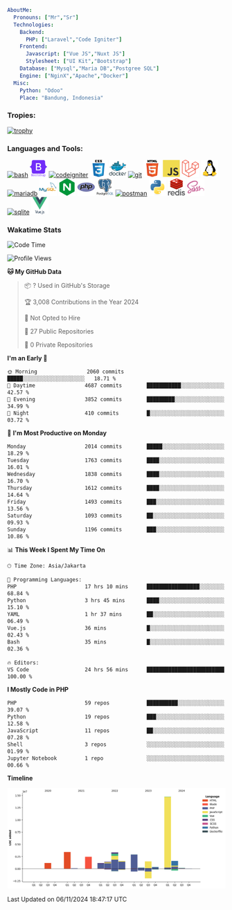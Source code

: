 ```yaml
AboutMe:
  Pronouns: ["Mr","Sr"]
  Technologies:
    Backend:
      PHP: ["Laravel","Code Igniter"]
    Frontend:
      Javascript: ["Vue JS","Nuxt JS"]
      Stylesheet: ["UI Kit","Bootstrap"]
    Database: ["Mysql","Maria DB","Postgree SQL"]
    Engine: ["NginX","Apache","Docker"]
  Misc:
    Python: "Odoo"
    Place: "Bandung, Indonesia"
```
### Tropies:

[![trophy](https://github-profile-trophy.vercel.app/?username=vheins&rank=-C,-B)](https://github.com/vheins)

### Languages and Tools:

[<img src="https://www.vectorlogo.zone/logos/gnu_bash/gnu_bash-icon.svg" alt="bash" width="40" height="40"/>](https://www.gnu.org/software/bash/)
[<img src="https://raw.githubusercontent.com/devicons/devicon/master/icons/bootstrap/bootstrap-plain-wordmark.svg" alt="bootstrap" width="40" height="40"/>](https://getbootstrap.com)
[<img src="https://cdn.worldvectorlogo.com/logos/codeigniter.svg" alt="codeigniter" width="40" height="40"/>](https://codeigniter.com)
[<img src="https://raw.githubusercontent.com/devicons/devicon/master/icons/css3/css3-original-wordmark.svg" alt="css3" width="40" height="40"/>](https://www.w3schools.com/css/)
[<img src="https://raw.githubusercontent.com/devicons/devicon/master/icons/docker/docker-original-wordmark.svg" alt="docker" width="40" height="40"/>](https://www.docker.com/)
[<img src="https://www.vectorlogo.zone/logos/git-scm/git-scm-icon.svg" alt="git" width="40" height="40"/>](https://git-scm.com/)
[<img src="https://raw.githubusercontent.com/devicons/devicon/master/icons/html5/html5-original-wordmark.svg" alt="html5" width="40" height="40"/>](https://www.w3.org/html/)
[<img src="https://raw.githubusercontent.com/devicons/devicon/master/icons/javascript/javascript-original.svg" alt="javascript" width="40" height="40"/>](https://developer.mozilla.org/en-US/docs/Web/JavaScript)
[<img src="https://raw.githubusercontent.com/devicons/devicon/master/icons/laravel/laravel-original.svg" alt="laravel" width="40" height="40"/>](https://laravel.com/)
[<img src="https://raw.githubusercontent.com/devicons/devicon/master/icons/linux/linux-original.svg" alt="linux" width="40" height="40"/>](https://www.linux.org/)
[<img src="https://www.vectorlogo.zone/logos/mariadb/mariadb-icon.svg" alt="mariadb" width="40" height="40"/>](https://mariadb.org/)
[<img src="https://raw.githubusercontent.com/devicons/devicon/master/icons/mysql/mysql-original-wordmark.svg" alt="mysql" width="40" height="40"/>](https://www.mysql.com/)
[<img src="https://raw.githubusercontent.com/devicons/devicon/master/icons/nginx/nginx-original.svg" alt="nginx" width="40" height="40"/>](https://www.nginx.com)
[<img src="https://raw.githubusercontent.com/devicons/devicon/master/icons/php/php-original.svg" alt="php" width="40" height="40"/>](https://www.php.net)
[<img src="https://raw.githubusercontent.com/devicons/devicon/master/icons/postgresql/postgresql-original-wordmark.svg" alt="postgresql" width="40" height="40"/>](https://www.postgresql.org)
[<img src="https://www.vectorlogo.zone/logos/getpostman/getpostman-icon.svg" alt="postman" width="40" height="40"/>](https://postman.com)
[<img src="https://raw.githubusercontent.com/devicons/devicon/master/icons/python/python-original.svg" alt="python" width="40" height="40"/>](https://www.python.org)
[<img src="https://raw.githubusercontent.com/devicons/devicon/master/icons/redis/redis-original-wordmark.svg" alt="redis" width="40" height="40"/>](https://redis.io)
[<img src="https://raw.githubusercontent.com/devicons/devicon/master/icons/sass/sass-original.svg" alt="sass" width="40" height="40"/>](https://sass-lang.com)
[<img src="https://www.vectorlogo.zone/logos/sqlite/sqlite-icon.svg" alt="sqlite" width="40" height="40"/>](https://www.sqlite.org/)
[<img src="https://raw.githubusercontent.com/devicons/devicon/master/icons/vuejs/vuejs-original-wordmark.svg" alt="vuejs" width="40" height="40"/>](https://vuejs.org/)

### Wakatime Stats

<!--START_SECTION:waka-->
![Code Time](http://img.shields.io/badge/Code%20Time-2%2C075%20hrs-blue)

![Profile Views](http://img.shields.io/badge/Profile%20Views-0-blue)

**🐱 My GitHub Data** 

> 📦 ? Used in GitHub's Storage 
 > 
> 🏆 3,008 Contributions in the Year 2024
 > 
> 🚫 Not Opted to Hire
 > 
> 📜 27 Public Repositories 
 > 
> 🔑 0 Private Repositories 
 > 
**I'm an Early 🐤** 

```text
🌞 Morning                2060 commits        █████░░░░░░░░░░░░░░░░░░░░   18.71 % 
🌆 Daytime                4687 commits        ███████████░░░░░░░░░░░░░░   42.57 % 
🌃 Evening                3852 commits        █████████░░░░░░░░░░░░░░░░   34.99 % 
🌙 Night                  410 commits         █░░░░░░░░░░░░░░░░░░░░░░░░   03.72 % 
```
📅 **I'm Most Productive on Monday** 

```text
Monday                   2014 commits        █████░░░░░░░░░░░░░░░░░░░░   18.29 % 
Tuesday                  1763 commits        ████░░░░░░░░░░░░░░░░░░░░░   16.01 % 
Wednesday                1838 commits        ████░░░░░░░░░░░░░░░░░░░░░   16.70 % 
Thursday                 1612 commits        ████░░░░░░░░░░░░░░░░░░░░░   14.64 % 
Friday                   1493 commits        ███░░░░░░░░░░░░░░░░░░░░░░   13.56 % 
Saturday                 1093 commits        ██░░░░░░░░░░░░░░░░░░░░░░░   09.93 % 
Sunday                   1196 commits        ███░░░░░░░░░░░░░░░░░░░░░░   10.86 % 
```


📊 **This Week I Spent My Time On** 

```text
🕑︎ Time Zone: Asia/Jakarta

💬 Programming Languages: 
PHP                      17 hrs 10 mins      █████████████████░░░░░░░░   68.84 % 
Python                   3 hrs 45 mins       ████░░░░░░░░░░░░░░░░░░░░░   15.10 % 
YAML                     1 hr 37 mins        ██░░░░░░░░░░░░░░░░░░░░░░░   06.49 % 
Vue.js                   36 mins             █░░░░░░░░░░░░░░░░░░░░░░░░   02.43 % 
Bash                     35 mins             █░░░░░░░░░░░░░░░░░░░░░░░░   02.36 % 

🔥 Editors: 
VS Code                  24 hrs 56 mins      █████████████████████████   100.00 % 
```

**I Mostly Code in PHP** 

```text
PHP                      59 repos            ██████████░░░░░░░░░░░░░░░   39.07 % 
Python                   19 repos            ███░░░░░░░░░░░░░░░░░░░░░░   12.58 % 
JavaScript               11 repos            ██░░░░░░░░░░░░░░░░░░░░░░░   07.28 % 
Shell                    3 repos             ░░░░░░░░░░░░░░░░░░░░░░░░░   01.99 % 
Jupyter Notebook         1 repo              ░░░░░░░░░░░░░░░░░░░░░░░░░   00.66 % 
```



**Timeline**

![Lines of Code chart](https://raw.githubusercontent.com/vheins/vheins/main/assets/bar_graph.png)


 Last Updated on 06/11/2024 18:47:17 UTC
<!--END_SECTION:waka-->
